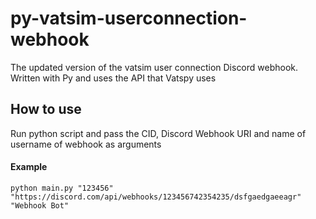 # py-vatsim-userconnection-webhook
The updated version of the vatsim user connection Discord webhook. Written with Py and uses the API that Vatspy uses
## How to use
Run python script and pass the CID, Discord Webhook URI and name of username of webhook as arguments
#### Example
`python main.py "123456" "https://discord.com/api/webhooks/123456742354235/dsfgaedgaeeagr" "Webhook Bot"`
